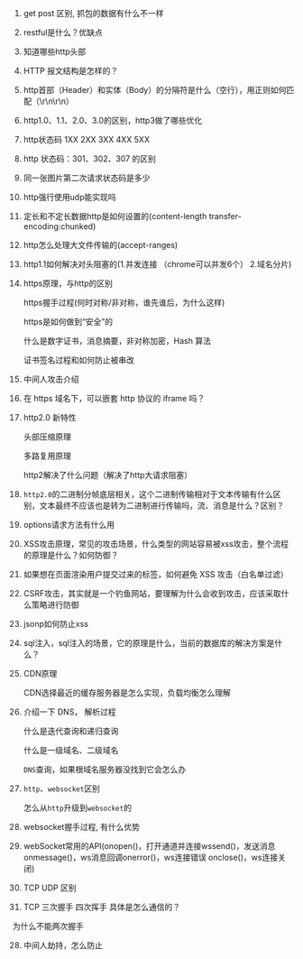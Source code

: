 1. get post 区别, 抓包的数据有什么不一样

2. restful是什么？优缺点

3. 知道哪些http头部

4. HTTP 报文结构是怎样的？

5. http首部（Header）和实体（Body）的分隔符是什么（空行），用正则如何匹配（\r\n\r\n）

6. http1.0、1.1、2.0、3.0的区别，http3做了哪些优化

7. http状态码 1XX 2XX 3XX 4XX 5XX 

8. http 状态码：301、302、307 的区别

9. 同一张图片第二次请求状态码是多少

10. http强行使用udp能实现吗

11. 定长和不定长数据http是如何设置的(content-length  transfer-encoding:chunked)

12. http怎么处理大文件传输的(accept-ranges)

13. http1.1如何解决对头阻塞的(1.并发连接 （chrome可以并发6个） 2.域名分片)

14. https原理，与http的区别 

    https握手过程(何时对称/非对称，谁先谁后，为什么这样)

    https是如何做到“安全”的

    什么是数字证书，消息摘要，非对称加密，Hash 算法

    证书签名过程和如何防止被串改

15. 中间人攻击介绍

16. 在 https 域名下，可以嵌套 http 协议的 iframe 吗？

17. http2.0 新特性

    头部压缩原理 

    多路复用原理  

    http2解决了什么问题（解决了http大请求阻塞）

18. `http2.0`的二进制分帧底层相关，这个二进制传输相对于文本传输有什么区别，文本最终不应该也是转为二进制进行传输吗，流、消息是什么？区别？

19. options请求方法有什么用

20. XSS攻击原理，常见的攻击场景，什么类型的网站容易被xss攻击，整个流程的原理是什么？如何防御？

21. 如果想在页面渲染用户提交过来的标签，如何避免 XSS 攻击（白名单过滤）

22. CSRF攻击，其实就是一个钓鱼网站，要理解为什么会收到攻击，应该采取什么策略进行防御

23. jsonp如何防止xss

24. sql注入，sql注入的场景，它的原理是什么，当前的数据库的解决方案是什么？

25. CDN原理

    CDN选择最近的缓存服务器是怎么实现，负载均衡怎么理解

26. 介绍一下 DNS， 解析过程

    什么是迭代查询和递归查询

    什么是一级域名、二级域名

    `DNS`查询，如果根域名服务器没找到它会怎么办

27. `http`、`websocket`区别

    怎么从`http`升级到`websocket`的

28. websocket握手过程, 有什么优势

29. webSocket常用的API(onopen()，打开通道并连接wssend()，发送消息onmessage()，ws消息回调onerror()，ws连接错误     onclose()，ws连接关闭)

30. TCP UDP 区别

31. TCP 三次握手 四次挥手 具体是怎么通信的？

​        为什么不能两次握手

28. 中间人劫持，怎么防止